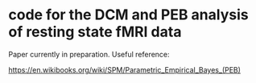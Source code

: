# code for the DCM and PEB analysis of resting state fMRI data 

Paper currently in preparation. Useful reference:

https://en.wikibooks.org/wiki/SPM/Parametric_Empirical_Bayes_(PEB)
